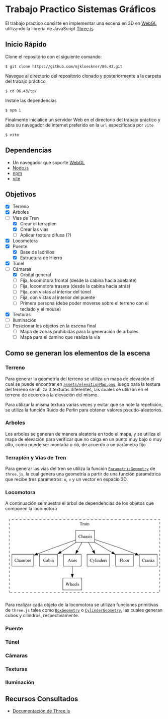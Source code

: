 # Trabajo Practico Sistemas Gráficos

El trabajo practico consiste en implementar una escena en 3D en
[WebGL](https://www.khronos.org/webgl/) utilizando la librería de JavaScript
[Three.js](https://threejs.org/)

## Inicio Rápido

Clone el repositorio con el siguiente comando:

```console
$ git clone https://github.com/mjkloeckner/86.43.git
```

Navegue al directorio del repositorio clonado y posteriormente a la carpeta del
trabajo práctico

```console
$ cd 86.43/tp/
```

Instale las dependencias

```console
$ npm i
```

Finalmente inicialice un servidor Web en el directorio del trabajo práctico y
abra su navegador de internet preferido en la `url` especificada por `vite`

```console
$ vite
```

## Dependencias

* Un navegador que soporte [WebGL](https://get.webgl.org/)
* [Node.js](https://nodejs.org/)
* [npm](https://www.npmjs.com/)
* [vite](https://www.npmjs.com/package/vite)

## Objetivos

* [X] Terreno
* [X] Arboles
* [ ] Vias de Tren
    - [X] Crear el terraplen
    - [X] Crear las vias
    - [ ] Aplicar textura difusa (?)
* [X] Locomotora
* [X] Puente
    - [X] Base de ladrillos
    - [X] Estructura de Hierro
* [X] Túnel
* [ ] Cámaras
    - [X] Orbital general
    - [ ] Fija, locomotora frontal (desde la cabina hacia adelante)
    - [ ] Fija, locomotora trasera (desde la cabina hacia atrás)
    - [ ] Fija, con vistas al interior del túnel
    - [ ] Fija, con vistas al interior del puente
    - [ ] Primera persona (debe poder moverse sobre el terreno con el teclado y el mouse)
* [X] Texturas
* [ ] Iluminación
* [ ] Posicionar los objetos en la escena final
    - [ ] Mapa de zonas prohibidas para la generación de arboles
    - [ ] Mapa para el camino que realiza la vía

## Como se generan los elementos de la escena

### Terreno

Para generar la geometría del terreno se utiliza un mapa de elevación el cual se
puede encontrar en [`assets/elevationMap.png`](./assets/elevationMap.png), luego
para la textura del terreno se utiliza 3 texturas diferentes, las cuales
se utilizan en el terreno de acuerdo a la elevación del mismo.

Para utilizar la misma textura varias veces y evitar que se note la repetición,
se utiliza la función Ruido de Perlin para obtener valores pseudo-aleatorios.

### Arboles

Los arboles se generan de manera aleatoria en todo el mapa, y se utiliza el mapa
de elevación para verificar que no caiga en un punto muy bajo o muy alto, como
puede ser montaña o rió, de acuerdo a un parámetro fijo

### Terraplén y Vías de Tren

Para generar las vías del tren se utiliza la función
[`ParametricGeometry`](https://threejs.org/docs/index.html?q=param#examples/en/geometries/ParametricGeometry)
de `three.js`, la cual genera una geometría a partir de una función paramétrica
que recibe tres parámetros: `u`, `v` y un vector en espacio 3D.

### Locomotora

A continuación se muestra el árbol de dependencias de los objetos que componen
la locomotora

![Objeto tren: árbol de dependencia](./train-tree.png)

Para realizar cada objeto de la locomotora se utilizan funciones primitivas de `three.js` tales como
[`BoxGeometry`](https://threejs.org/docs/index.html?q=box#api/en/geometries/BoxGeometry) o
[`CylinderGeometry`](https://threejs.org/docs/index.html?q=cylin#api/en/geometries/CylinderGeometry),
las cuales generan cubos y cilindros, respectivamente.

### Puente

### Túnel

### Cámaras

### Texturas

### Iluminación

## Recursos Consultados

* [Documentación de Three.js](https://threejs.org/docs/index.html#manual/en/introduction/Creating-a-scene)
